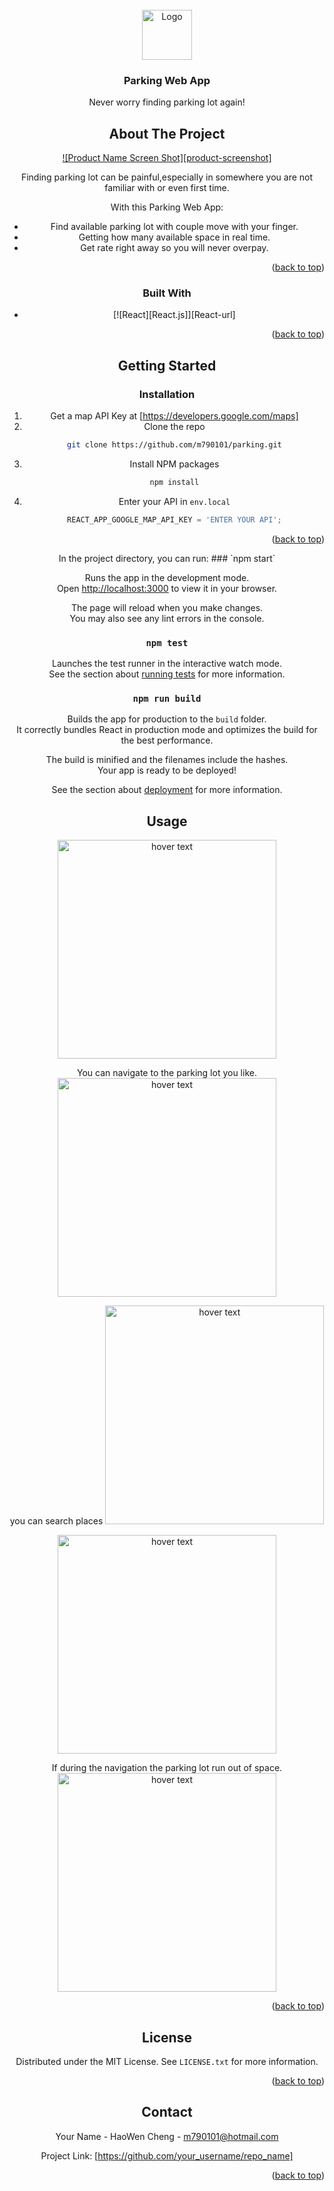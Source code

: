 <!-- PROJECT LOGO -->
<br />
<div align="center">
    <img src="https://i.imgur.com/b6dyTrY.png" alt="Logo" width="80" height="80">
  </a>

  <h3 align="center">Parking Web App</h3>

  <p align="center">
    Never worry finding parking lot again!

<!-- ABOUT THE PROJECT -->
## About The Project

[![Product Name Screen Shot][product-screenshot]](https://example.com)

Finding parking lot can be painful,especially in somewhere you are not familiar with or even first time.

With this Parking Web App:
* Find available parking lot with couple move with your finger.
* Getting how many available space in real time.
* Get rate right away so you will never overpay.


<p align="right">(<a href="#readme-top">back to top</a>)</p>



### Built With

* [![React][React.js]][React-url]

<p align="right">(<a href="#readme-top">back to top</a>)</p>



<!-- GETTING STARTED -->
## Getting Started

### Installation

1. Get a map API Key at [https://developers.google.com/maps]
2. Clone the repo
   ```sh
   git clone https://github.com/m790101/parking.git
   ```
3. Install NPM packages
   ```sh
   npm install
   ```
4. Enter your API in `env.local`
   ```js
   REACT_APP_GOOGLE_MAP_API_KEY = 'ENTER YOUR API';
   ```

<p align="right">(<a href="#readme-top">back to top</a>)</p>
In the project directory, you can run:
### `npm start`

Runs the app in the development mode.\
Open [http://localhost:3000](http://localhost:3000) to view it in your browser.

The page will reload when you make changes.\
You may also see any lint errors in the console.

### `npm test`

Launches the test runner in the interactive watch mode.\
See the section about [running tests](https://facebook.github.io/create-react-app/docs/running-tests) for more information.

### `npm run build`

Builds the app for production to the `build` folder.\
It correctly bundles React in production mode and optimizes the build for the best performance.

The build is minified and the filenames include the hashes.\
Your app is ready to be deployed!

See the section about [deployment](https://facebook.github.io/create-react-app/docs/deployment) for more information.



<!-- USAGE EXAMPLES -->
## Usage
<p align="center">
  <img src="https://i.imgur.com/3ee4f0N.png" width="350" title="hover text">
</p>
<p align="center">
You can navigate to the parking lot you like. 
  <img src="https://i.imgur.com/QF29wri.png" width="350" title="hover text">
</p>
<p align="center">
you can search places
  <img src="https://i.imgur.com/56KwHVf.png" width="350" title="hover text">
</p>
<p align="center">
  <img src="https://i.imgur.com/8wstam5.png" width="350" title="hover text">
</p>
<p align="center">
If during the navigation the parking lot run out of space.
  <img src="https://i.imgur.com/FokH1m2.png" width="350" title="hover text">
</p>
<p align="right">(<a href="#readme-top">back to top</a>)</p>



<!-- LICENSE -->
## License

Distributed under the MIT License. See `LICENSE.txt` for more information.

<p align="right">(<a href="#readme-top">back to top</a>)</p>



<!-- CONTACT -->
## Contact

Your Name - HaoWen Cheng - m790101@hotmail.com

Project Link: [https://github.com/your_username/repo_name]

<p align="right">(<a href="#readme-top">back to top</a>)</p>